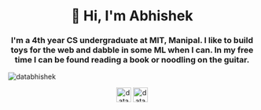<h1 align="center">👋 Hi, I'm Abhishek</h1>
<h3 align="center">I'm a 4th year CS undergraduate at MIT, Manipal. I like to build toys for the web and dabble in some ML when I can. In my free time I can be found reading a book or noodling on the guitar.</h3>

<p><img align="center" src="https://github-readme-stats.vercel.app/api/top-langs/?username=databhishek&layout=compact&hide=html" alt="databhishek" /></p>

<p align="center">
<a href="https://twitter.com/databhishek" target="blank"><img align="center" src="https://cdn.jsdelivr.net/npm/simple-icons@3.0.1/icons/twitter.svg" alt="databhishek" height="30" width="30" /></a>
<a href="https://linkedin.com/in/databhishek" target="blank"><img align="center" src="https://cdn.jsdelivr.net/npm/simple-icons@3.0.1/icons/linkedin.svg" alt="databhishek" height="30" width="30" /></a>
</p>
